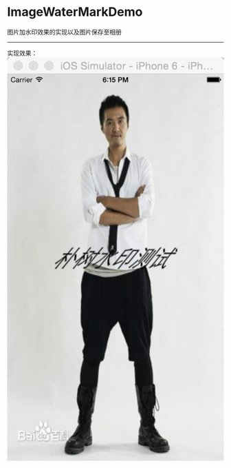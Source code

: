 # ImageWaterMarkDemo
图片加水印效果的实现以及图片保存至相册
***
实现效果：<br>
![](https://github.com/nongchaozhe/ImageWaterMarkDemo/raw/master/screenShots/pic.png)  <br>
